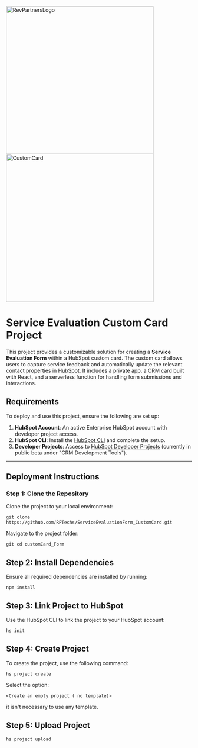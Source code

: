 <img src="https://9040550.fs1.hubspotusercontent-na1.net/hubfs/9040550/__hs-marketplace__/RP%20Green%20Logo-3-1.png" alt="RevPartnersLogo" width="400"/>

<img src="https://9041195.fs1.hubspotusercontent-na1.net/hubfs/9041195/GitHub/CustomCard.png" alt="CustomCard" width="400"/>

# Service Evaluation Custom Card Project

This project provides a customizable solution for creating a **Service Evaluation Form** within a HubSpot custom card. The custom card allows users to capture service feedback and automatically update the relevant contact properties in HubSpot. It includes a private app, a CRM card built with React, and a serverless function for handling form submissions and interactions.


## **Requirements**

To deploy and use this project, ensure the following are set up:

1. **HubSpot Account**: An active  Enterprise HubSpot account with developer project access.  
2. **HubSpot CLI**: Install the [HubSpot CLI](https://www.npmjs.com/package/@hubspot/cli) and complete the setup.  
3. **Developer Projects**: Access to [HubSpot Developer Projects](https://app.hubspot.com/l/whats-new/betas) (currently in public beta under "CRM Development Tools"). 

---


## **Deployment Instructions**

### **Step 1: Clone the Repository**
Clone the project to your local environment:  

```console
git clone https://github.com/RPTechs/ServiceEvaluationForm_CustomCard.git
```

Navigate to the project folder:
```console
git cd customCard_Form
```
## **Step 2: Install Dependencies**
Ensure all required dependencies are installed by running:

```console
npm install
```
## **Step 3: Link Project to HubSpot**
Use the HubSpot CLI to link the project to your HubSpot account:

```console
hs init
```

## **Step 4: Create Project**
To create the project, use the following command:
```console
hs project create
```
Select the option:
```console
<Create an empty project ( no template)>
```
it isn't necessary to use any template.

## **Step 5: Upload Project**

```console
hs project upload
